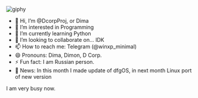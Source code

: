 ![giphy](https://github.com/DcorpProj/DcorpProj/assets/170188864/896e4b73-41b2-44d8-a48d-a0d144a01099)
- 👋 Hi, I’m @DcorpProj, or Dima
- 👀 I’m interested in Programming
- 🌱 I’m currently learning Python
- 💞️ I’m looking to collaborate on... IDK
- 📫 How to reach me: Telegram (@winxp_minimal)
- 😄 Pronouns: Dima, Dimon, D Corp.
- ⚡ Fun fact: I am Russian person.
- 📰 News:
In this month I made update of dfgOS, in next month Linux port of new version

I am very busy now.

